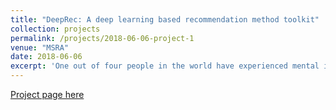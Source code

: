 ```yaml
---
title: "DeepRec: A deep learning based recommendation method toolkit"
collection: projects
permalink: /projects/2018-06-06-project-1
venue: "MSRA"
date: 2018-06-06
excerpt: 'One out of four people in the world have experienced mental illness at some point in their lives. DiPsy is a digital psychologist presented as a personalized chatbot, who can evaluate, diagnose, treat and study users mental processes through natural conversations.'
---
```


[Project page here](https://www.microsoft.com/en-us/research/project/dipsy-digital-psychologist/)



